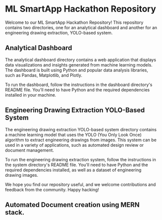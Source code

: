# ML SmartApp Hackathon Repository

Welcome to our ML SmartApp Hackathon Repository! This repository contains two directories, one for an analytical dashboard and another for an engineering drawing extraction, YOLO-based system.

## Analytical Dashboard

The analytical dashboard directory contains a web application that displays data visualizations and insights generated from machine learning models. The dashboard is built using Python and popular data analysis libraries, such as Pandas, Matplotlib, and Plotly.

To run the dashboard, follow the instructions in the dashboard directory's README file. You'll need to have Python and the required dependencies installed in your machine.

## Engineering Drawing Extraction YOLO-Based System

The engineering drawing extraction YOLO-based system directory contains a machine learning model that uses the YOLO (You Only Look Once) algorithm to extract engineering drawings from images. This system can be used in a variety of applications, such as automated design review or document management.

To run the engineering drawing extraction system, follow the instructions in the system directory's README file. You'll need to have Python and the required dependencies installed, as well as a dataset of engineering drawing images.

We hope you find our repository useful, and we welcome contributions and feedback from the community. 
Happy hacking!

## Automated Document creation using MERN stack.
